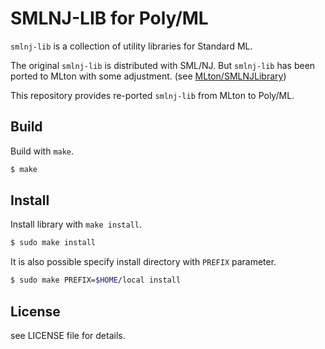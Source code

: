 # SMLNJ-LIB for Poly/ML

`smlnj-lib` is a collection of utility libraries for Standard ML.

The original `smlnj-lib` is distributed with SML/NJ.
But `smlnj-lib` has been ported to MLton with some adjustment. (see [MLton/SMLNJLibrary][njlib_mlton])

This repository provides re-ported `smlnj-lib` from MLton to Poly/ML.


## Build

Build with `make`.

```sh
$ make
```


## Install

Install library with `make install`.

```sh
$ sudo make install
```

It is also possible specify install directory with `PREFIX` parameter.

```sh
$ sudo make PREFIX=$HOME/local install
```


## License

see LICENSE file for details.


[njlib_mlton]: http://mlton.org/SMLNJLibrary

